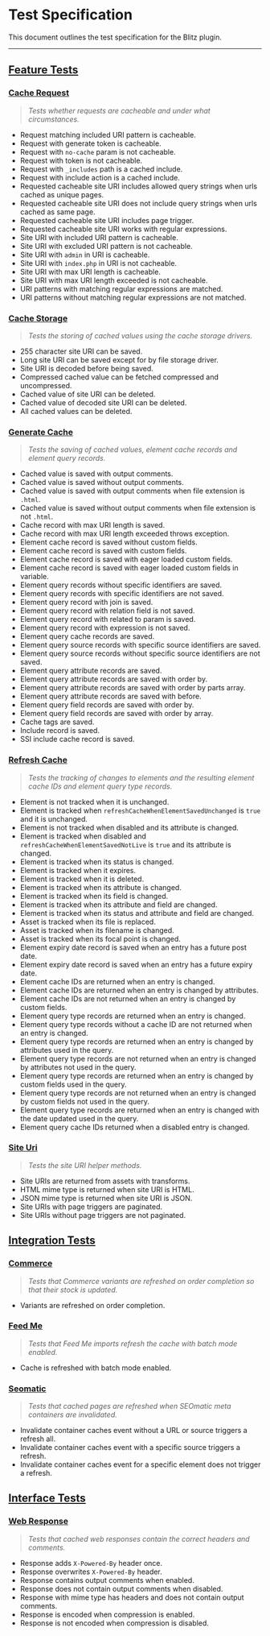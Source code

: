 # Test Specification

This document outlines the test specification for the Blitz plugin.

---

## [Feature Tests](pest/Feature)

### [Cache Request](pest/Feature/CacheRequestTest.php)

> _Tests whether requests are cacheable and under what circumstances._

- Request matching included URI pattern is cacheable.
- Request with generate token is cacheable.
- Request with `no-cache` param is not cacheable.
- Request with token is not cacheable.
- Request with `_includes` path is a cached include.
- Request with include action is a cached include.
- Requested cacheable site URI includes allowed query strings when urls cached as unique pages.
- Requested cacheable site URI does not include query strings when urls cached as same page.
- Requested cacheable site URI includes page trigger.
- Requested cacheable site URI works with regular expressions.
- Site URI with included URI pattern is cacheable.
- Site URI with excluded URI pattern is not cacheable.
- Site URI with `admin` in URI is cacheable.
- Site URI with `index.php` in URI is not cacheable.
- Site URI with max URI length is cacheable.
- Site URI with max URI length exceeded is not cacheable.
- URI patterns with matching regular expressions are matched.
- URI patterns without matching regular expressions are not matched.

### [Cache Storage](pest/Feature/CacheStorageTest.php)

> _Tests the storing of cached values using the cache storage drivers._

- 255 character site URI can be saved.
- Long site URI can be saved except for by file storage driver.
- Site URI is decoded before being saved.
- Compressed cached value can be fetched compressed and uncompressed.
- Cached value of site URI can be deleted.
- Cached value of decoded site URI can be deleted.
- All cached values can be deleted.

### [Generate Cache](pest/Feature/GenerateCacheTest.php)

> _Tests the saving of cached values, element cache records and element query records._

- Cached value is saved with output comments.
- Cached value is saved without output comments.
- Cached value is saved with output comments when file extension is `.html`.
- Cached value is saved without output comments when file extension is not `.html`.
- Cache record with max URI length is saved.
- Cache record with max URI length exceeded throws exception.
- Element cache record is saved without custom fields.
- Element cache record is saved with custom fields.
- Element cache record is saved with eager loaded custom fields.
- Element cache record is saved with eager loaded custom fields in variable.
- Element query records without specific identifiers are saved.
- Element query records with specific identifiers are not saved.
- Element query record with join is saved.
- Element query record with relation field is not saved.
- Element query record with related to param is saved.
- Element query record with expression is not saved.
- Element query cache records are saved.
- Element query source records with specific source identifiers are saved.
- Element query source records without specific source identifiers are not saved.
- Element query attribute records are saved.
- Element query attribute records are saved with order by.
- Element query attribute records are saved with order by parts array.
- Element query attribute records are saved with before.
- Element query field records are saved with order by.
- Element query field records are saved with order by array.
- Cache tags are saved.
- Include record is saved.
- SSI include cache record is saved.

### [Refresh Cache](pest/Feature/RefreshCacheTest.php)

> _Tests the tracking of changes to elements and the resulting element cache IDs and element query type records._

- Element is not tracked when it is unchanged.
- Element is tracked when `refreshCacheWhenElementSavedUnchanged` is `true` and it is unchanged.
- Element is not tracked when disabled and its attribute is changed.
- Element is tracked when disabled and `refreshCacheWhenElementSavedNotLive` is `true` and its attribute is changed.
- Element is tracked when its status is changed.
- Element is tracked when it expires.
- Element is tracked when it is deleted.
- Element is tracked when its attribute is changed.
- Element is tracked when its field is changed.
- Element is tracked when its attribute and field are changed.
- Element is tracked when its status and attribute and field are changed.
- Asset is tracked when its file is replaced.
- Asset is tracked when its filename is changed.
- Asset is tracked when its focal point is changed.
- Element expiry date record is saved when an entry has a future post date.
- Element expiry date record is saved when an entry has a future expiry date.
- Element cache IDs are returned when an entry is changed.
- Element cache IDs are returned when an entry is changed by attributes.
- Element cache IDs are not returned when an entry is changed by custom fields.
- Element query type records are returned when an entry is changed.
- Element query type records without a cache ID are not returned when an entry is changed.
- Element query type records are returned when an entry is changed by attributes used in the query.
- Element query type records are not returned when an entry is changed by attributes not used in the query.
- Element query type records are returned when an entry is changed by custom fields used in the query.
- Element query type records are not returned when an entry is changed by custom fields not used in the query.
- Element query type records are returned when an entry is changed with the date updated used in the query.
- Element query cache IDs returned when a disabled entry is changed.

### [Site Uri](pest/Feature/SiteUriTest.php)

> _Tests the site URI helper methods._

- Site URIs are returned from assets with transforms.
- HTML mime type is returned when site URI is HTML.
- JSON mime type is returned when site URI is JSON.
- Site URIs with page triggers are paginated.
- Site URIs without page triggers are not paginated.

## [Integration Tests](pest/Integration)

### [Commerce](pest/Integration/CommerceTest.php)

> _Tests that Commerce variants are refreshed on order completion so that their stock is updated._

- Variants are refreshed on order completion.

### [Feed Me](pest/Integration/FeedMeTest.php)

> _Tests that Feed Me imports refresh the cache with batch mode enabled._

- Cache is refreshed with batch mode enabled.

### [Seomatic](pest/Integration/SeomaticTest.php)

> _Tests that cached pages are refreshed when SEOmatic meta containers are invalidated._

- Invalidate container caches event without a URL or source triggers a refresh all.
- Invalidate container caches event with a specific source triggers a refresh.
- Invalidate container caches event for a specific element does not trigger a refresh.

## [Interface Tests](pest/Interface)

### [Web Response](pest/Interface/WebResponseTest.php)

> _Tests that cached web responses contain the correct headers and comments._

- Response adds `X-Powered-By` header once.
- Response overwrites `X-Powered-By` header.
- Response contains output comments when enabled.
- Response does not contain output comments when disabled.
- Response with mime type has headers and does not contain output comments.
- Response is encoded when compression is enabled.
- Response is not encoded when compression is disabled.
